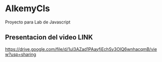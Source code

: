# AlkemyCls

Proyecto para Lab de Javascript

## Presentacion del video LINK

https://drive.google.com/file/d/1ul3AZad1PAayfjEchSy3OIQ6wnhacqmB/view?usp=sharing
